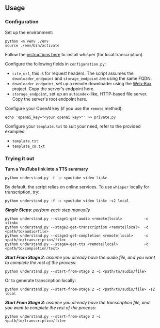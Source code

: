 

## Usage

### Configuration

Set up the environment:
```
python -m venv ./env
source ./env/bin/activate
```
Follow the [instructions here](https://github.com/openai/whisper) to install whisper (for local transcription).

Configure the following fields in `configuration.py`:
- `site_url`, this is for request headers. The script assumes the `downloader_endpoint` and `storage_endpoint` are using the same FQDN.
- `downloader_endpoint`, set up a remote downloader using the [Web-Box](https://github.com/mindcrunch4u/Web-Box) project. Copy the server's endpoint here.
- `storage_endpoint`, set up an `autoindex`-like, HTTP-based file server. Copy the server's root endpoint here.

Configure your OpenAI key (if you use the `remote` method):

```
echo 'openai_key="<your openai key>"' >> private.py
```

Configure your `template.txt` to suit your need, refer to the provided examples:
- `template.txt`
- `template_cn.txt`

### Trying it out

**Turn a YouTube link into a TTS summary**
```
python understand.py -f -c <youtube video link>
```
By default, the script relies on online services. To use `whisper` locally for transcription, try:
```
python understand.py -f -c <youtube video link> -s2 local
```

***Single Steps**: perform each step manually*
```
python understand.py --stage1-get-audio <remote|local>          -c <link>
python understand.py --stage2-get-transcription <remote|local>  -c <path/to/audio/file>
python understand.py --stage3-get-completion <remote|local>     -c <path/to/transcription/file>
python understand.py --stage4-get-tts <remote|local>            -c <path/to/completion/text>
```

***Start From Stage 2**: assume you already have the audio file, and you want to complete the rest of the process:*
```
python understand.py --start-from-stage 2 -c <path/to/audio/file>
```
Or to generate transcription locally:
```
python understand.py --start-from-stage 2 -c <path/to/audio/file> -s2 local
```

***Start From Stage 3**: assume you already have the transcription file, and you want to complete the rest of the process:*
```
python understand.py --start-from-stage 3 -c <path/to/transcription/file>
```
